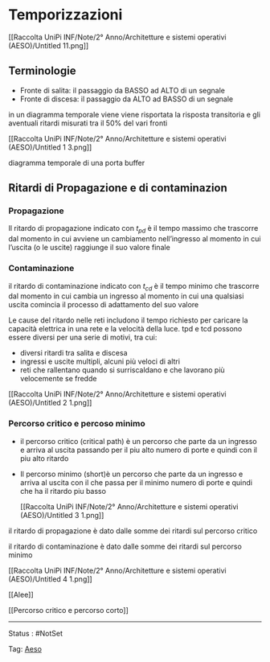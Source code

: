 # Temporizzazioni

[[Raccolta UniPi INF/Note/2° Anno/Architetture e sistemi operativi (AESO)/Untitled 11.png]]

## Terminologie

- Fronte di salita: il passaggio da BASSO ad ALTO di un segnale
- Fronte di discesa: il passaggio da ALTO ad  BASSO  di un segnale

in un diagramma temporale viene  viene risportata la risposta transitoria  e gli aventuali ritardi misurati tra il 50% del vari fronti

[[Raccolta UniPi INF/Note/2° Anno/Architetture e sistemi operativi (AESO)/Untitled 1 3.png]]

diagramma temporale di una porta buffer

## Ritardi di Propagazione e di contaminazion

### Propagazione

Il ritardo di propagazione indicato con $t_{pd}$ è il tempo massimo che trascorre dal momento in cui avviene un cambiamento nell’ingresso al momento in cui l’uscita (o le uscite) raggiunge il suo valore finale

### Contaminazione

il ritardo di contaminazione indicato con $t_{cd}$ è il tempo minimo che trascorre dal momento in cui cambia un ingresso al momento in cui una qualsiasi uscita comincia il processo di adattamento del
suo valore

Le cause del ritardo nelle reti includono il tempo richiesto per caricare la
capacità elettrica in una rete e la velocità della luce. tpd e tcd possono essere
diversi per una serie di motivi, tra cui:

- diversi ritardi tra salita e discesa
- ingressi e uscite multipli, alcuni più veloci di altri
- reti che rallentano quando si surriscaldano e che lavorano più velocemente
se fredde

[[Raccolta UniPi INF/Note/2° Anno/Architetture e sistemi operativi (AESO)/Untitled 2 1.png]]

### Percorso critico e percoso minimo

- il percorso critico (critical path) è un percorso che parte da un ingresso e arriva al uscita passando per il piu alto numero di porte e quindi con il piu alto ritardo
- Il percorso minimo (short)è un percorso che parte da un ingresso e arriva al uscita con il che passa per il minimo numero di porte e quindi che ha il ritardo piu basso

    [[Raccolta UniPi INF/Note/2° Anno/Architetture e sistemi operativi (AESO)/Untitled 3 1.png]]


il ritardo di propagazione è dato dalle somme dei ritardi sul percorso critico

il ritardo di contaminazione è dato dalle somme dei ritardi sul percorso minimo

[[Raccolta UniPi INF/Note/2° Anno/Architetture e sistemi operativi (AESO)/Untitled 4 1.png]]

[[Alee]]

[[Percorso critico e percorso corto]]

---

Status : #NotSet

Tag: [Aeso](../../Architetture%20e%20sistemi%20operativi%20(AESO)%201e0e264228a748feabc5de07d5a770db.md)
